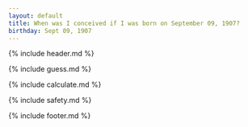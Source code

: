 ```yaml
---
layout: default
title: When was I conceived if I was born on September 09, 1907?
birthday: Sept 09, 1907
---
```


{% include header.md %}

{% include guess.md %}

{% include calculate.md %}

{% include safety.md %}

{% include footer.md %}



